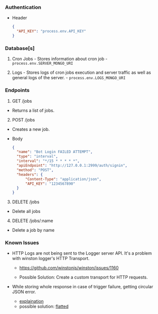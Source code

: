 ### Authentication

- Header

  ```json
  {
  	"API_KEY": "process.env.API_KEY"
  }
  ```

### Database[s]

1.  Cron Jobs - Stores information about cron job - `process.env.SERVER_MONGO_URI`

2.  Logs - Stores logs of cron jobs execution and server traffic as well as general logs of the server. - `process.env.LOGS_MONGO_URI`

### Endpoints

1. GET /jobs

- Returns a list of jobs.

2. POST /jobs

- Creates a new job.

- Body

  ```json
  {
  	"name": "Bot Login FAILED ATTEMPT",
  	"type": "interval",
  	"interval": "*/15 * * * * *",
  	"apiEndpoint": "http://127.0.0.1:2999/auth/signin",
  	"method": "POST",
  	"headers": {
  		"Content-Type": "application/json",
  		"API_KEY": "1234567890"
  	}
  }
  ```

3. DELETE /jobs

- Delete all jobs

4. DELETE /jobs/:name

- Delete a job by name

### Known Issues

- HTTP Logs are not being sent to the Logger server API.
  It's a problem with winston logger's HTTP Transport.

  - https://github.com/winstonjs/winston/issues/1160

  - Possible Solution: Create a custom transport for HTTP requests.

- While storing whole response in case of trigger failure, getting circular JSON error.
  - [explaination](https://stackoverflow.com/questions/64735881/typeerror-converting-circular-structure-to-json-starting-at-object-with-constr)
  - possible solution: [flatted](https://www.npmjs.com/package/flatted)
